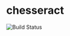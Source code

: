 # chesseract
![Build Status](https://github.com/thijzert/chesseract/actions/workflows/go.yml/badge.svg)
